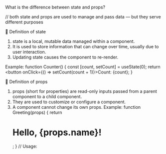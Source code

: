 What is the difference between state and props?

// both state and props are used to manage and pass data — but they serve different purposes

📙 Definition of state

1. state is a local, mutable data managed within a component.
2. It is used to store information that can change over time, usually due to user interaction.
3. Updating state causes the component to re-render.

Example:
function Counter() {
const [count, setCount] = useState(0);
return <button onClick={() => setCount(count + 1)}>Count: {count}</button>;
}

📘 Definition of props

1. props (short for properties) are read-only inputs passed from a parent component to a child component.
2. They are used to customize or configure a component.
3. A component cannot change its own props.
   Example:
   function Greeting(props) {
   return <h1>Hello, {props.name}!</h1>;
   }
   // Usage:
   <Greeting name="Alice" />
